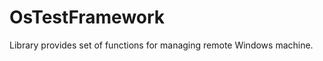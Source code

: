 OsTestFramework
===============

Library provides set of functions for managing remote Windows machine.
